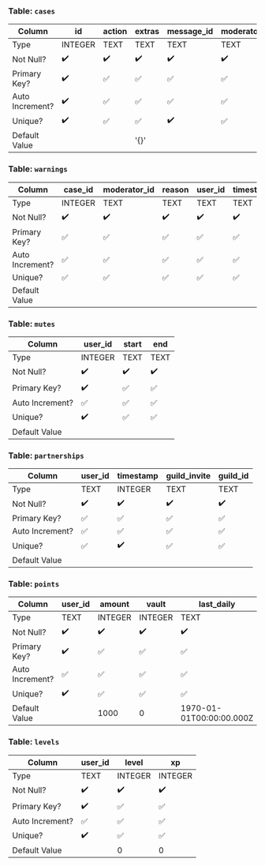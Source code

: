 ### Table: `cases`
| Column          | id                 | action             | extras             | message_id         | moderator_id       | reason             | screenshots        | user_ids           | timestamp          |
|-----------------|--------------------|--------------------|--------------------|--------------------|--------------------|--------------------|--------------------|--------------------|--------------------|
| Type            | INTEGER            | TEXT               | TEXT               | TEXT               | TEXT               | TEXT               | TEXT               | TEXT               | INTEGER            |
| Not Null?       | :heavy_check_mark: | :heavy_check_mark: | :heavy_check_mark: | :heavy_check_mark: | :heavy_check_mark: | :heavy_check_mark: | :heavy_check_mark: | :heavy_check_mark: | :heavy_check_mark: |
| Primary Key?    | :heavy_check_mark: | :white_check_mark: | :white_check_mark: | :white_check_mark: | :white_check_mark: | :white_check_mark: | :white_check_mark: | :white_check_mark: | :white_check_mark: |
| Auto Increment? | :heavy_check_mark: | :white_check_mark: | :white_check_mark: | :white_check_mark: | :white_check_mark: | :white_check_mark: | :white_check_mark: | :white_check_mark: | :white_check_mark: |
| Unique?         | :heavy_check_mark: | :white_check_mark: | :white_check_mark: | :heavy_check_mark: | :white_check_mark: | :white_check_mark: | :white_check_mark: | :white_check_mark: | :heavy_check_mark: |
| Default Value   |                    |                    | '{}'               |                    |                    |                    | '[]'               |                    |                    |


### Table: `warnings`
| Column          | case_id            | moderator_id       | reason             | user_id            | timestamp          |
|-----------------|--------------------|--------------------|--------------------|--------------------|--------------------|
| Type            | INTEGER            | TEXT               | TEXT               | TEXT               | TEXT               |
| Not Null?       | :heavy_check_mark: | :heavy_check_mark: | :heavy_check_mark: | :heavy_check_mark: | :heavy_check_mark: |
| Primary Key?    | :white_check_mark: | :white_check_mark: | :white_check_mark: | :white_check_mark: | :white_check_mark: |
| Auto Increment? | :white_check_mark: | :white_check_mark: | :white_check_mark: | :white_check_mark: | :white_check_mark: |
| Unique?         | :white_check_mark: | :white_check_mark: | :white_check_mark: | :white_check_mark: | :white_check_mark: |
| Default Value   |                    |                    |                    |                    |                    |


### Table: `mutes`
| Column          | user_id            | start              | end                |
|-----------------|--------------------|--------------------|--------------------|
| Type            | INTEGER            | TEXT               | TEXT               |
| Not Null?       | :heavy_check_mark: | :heavy_check_mark: | :heavy_check_mark: |
| Primary Key?    | :heavy_check_mark: | :white_check_mark: | :white_check_mark: |
| Auto Increment? | :white_check_mark: | :white_check_mark: | :white_check_mark: |
| Unique?         | :heavy_check_mark: | :white_check_mark: | :white_check_mark: |
| Default Value   |                    |                    |                    |

### Table: `partnerships`
| Column          | user_id            | timestamp          | guild_invite       | guild_id           |
|-----------------|--------------------|--------------------|--------------------|--------------------|
| Type            | TEXT               | INTEGER            | TEXT               | TEXT               |
| Not Null?       | :heavy_check_mark: | :heavy_check_mark: | :heavy_check_mark: | :heavy_check_mark: |
| Primary Key?    | :white_check_mark: | :white_check_mark: | :white_check_mark: | :white_check_mark: |
| Auto Increment? | :white_check_mark: | :white_check_mark: | :white_check_mark: | :white_check_mark: |
| Unique?         | :white_check_mark: | :heavy_check_mark: | :white_check_mark: | :white_check_mark: |
| Default Value   |                    |                    |                    |                    |

### Table: `points`
| Column          | user_id            | amount             | vault              | last_daily               |
|-----------------|--------------------|--------------------|--------------------|--------------------------|
| Type            | TEXT               | INTEGER            | INTEGER            | TEXT                     |
| Not Null?       | :heavy_check_mark: | :heavy_check_mark: | :heavy_check_mark: | :heavy_check_mark:       |
| Primary Key?    | :heavy_check_mark: | :white_check_mark: | :white_check_mark: | :white_check_mark:       |
| Auto Increment? | :white_check_mark: | :white_check_mark: | :white_check_mark: | :white_check_mark:       |
| Unique?         | :heavy_check_mark: | :white_check_mark: | :white_check_mark: | :white_check_mark:       |
| Default Value   |                    | 1000               | 0                  | 1970-01-01T00:00:00.000Z |

### Table: `levels`
| Column          | user_id            | level              | xp                 |
|-----------------|--------------------|--------------------|--------------------|
| Type            | TEXT               | INTEGER            | INTEGER            |
| Not Null?       | :heavy_check_mark: | :heavy_check_mark: | :heavy_check_mark: |
| Primary Key?    | :heavy_check_mark: | :white_check_mark: | :white_check_mark: |
| Auto Increment? | :white_check_mark: | :white_check_mark: | :white_check_mark: |
| Unique?         | :heavy_check_mark: | :white_check_mark: | :white_check_mark: |
| Default Value   |                    | 0                  | 0                  |
